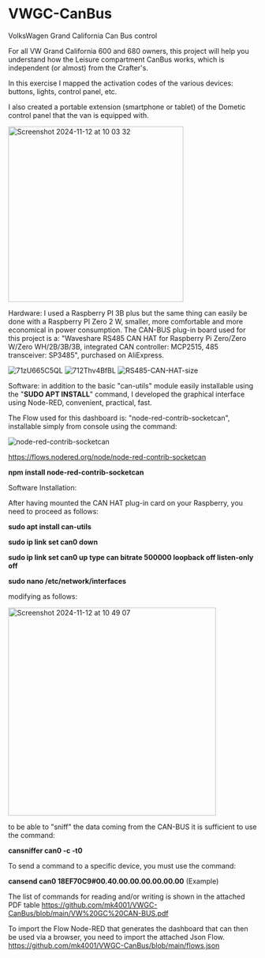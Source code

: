 # VWGC-CanBus
VolksWagen Grand California Can Bus control

For all VW Grand California 600 and 680 owners, this project will help you understand how the Leisure compartment CanBus works, which is independent (or almost) from the Crafter's.

In this exercise I mapped the activation codes of the various devices: buttons, lights, control panel, etc.

I also created a portable extension (smartphone or tablet) of the Dometic control panel that the van is equipped with.

<img width="355" alt="Screenshot 2024-11-12 at 10 03 32" src="https://github.com/user-attachments/assets/a5391275-344e-4d1b-9a47-f218824a07e9">

Hardware: I used a Raspberry PI 3B plus but the same thing can easily be done with a Raspberry PI Zero 2 W, smaller, more comfortable and more economical in power consumption.
The CAN-BUS plug-in board used for this project is a: "Waveshare RS485 CAN HAT for Raspberry Pi Zero/Zero W/Zero WH/2B/3B/3B, integrated CAN controller: MCP2515, 485 transceiver: SP3485", purchased on AliExpress.

![71zU665C5QL](https://github.com/user-attachments/assets/69e259d7-0d23-4f9c-8c85-0adf21cbc9ba)
![712Thv4BfBL](https://github.com/user-attachments/assets/836959f0-23bf-4912-a74c-60e0c929d72c)
![RS485-CAN-HAT-size](https://github.com/user-attachments/assets/b488f949-a080-42d0-9930-93110be346e6)


Software: in addition to the basic "can-utils" module easily installable using the "**SUDO APT INSTALL**" command, I developed the graphical interface using Node-RED, convenient, practical, fast.

The Flow used for this dashboard is: "node-red-contrib-socketcan", installable simply from console using the command:

![node-red-contrib-socketcan](https://github.com/user-attachments/assets/f5503e8e-380a-46b1-a069-a16e7245b6b6)

https://flows.nodered.org/node/node-red-contrib-socketcan

**npm install node-red-contrib-socketcan**

Software Installation:

After having mounted the CAN HAT plug-in card on your Raspberry, you need to proceed as follows:

**sudo apt install can-utils**

**sudo ip link set can0 down**

**sudo ip link set can0 up type can bitrate 500000 loopback off listen-only off**

**sudo nano /etc/network/interfaces**

modifying as follows:

<img width="421" alt="Screenshot 2024-11-12 at 10 49 07" src="https://github.com/user-attachments/assets/813c13d5-f577-4c91-ae50-05b2e33ad62f">

to be able to "sniff" the data coming from the CAN-BUS it is sufficient to use the command:

**cansniffer can0 -c -t0**

To send a command to a specific device, you must use the command:

**cansend can0 18EF70C9#00.40.00.00.00.00.00.00** (Example)

The list of commands for reading and/or writing is shown in the attached PDF table
https://github.com/mk4001/VWGC-CanBus/blob/main/VW%20GC%20CAN-BUS.pdf

To import the Flow Node-RED that generates the dashboard that can then be used via a browser, you need to import the attached Json Flow.
https://github.com/mk4001/VWGC-CanBus/blob/main/flows.json

